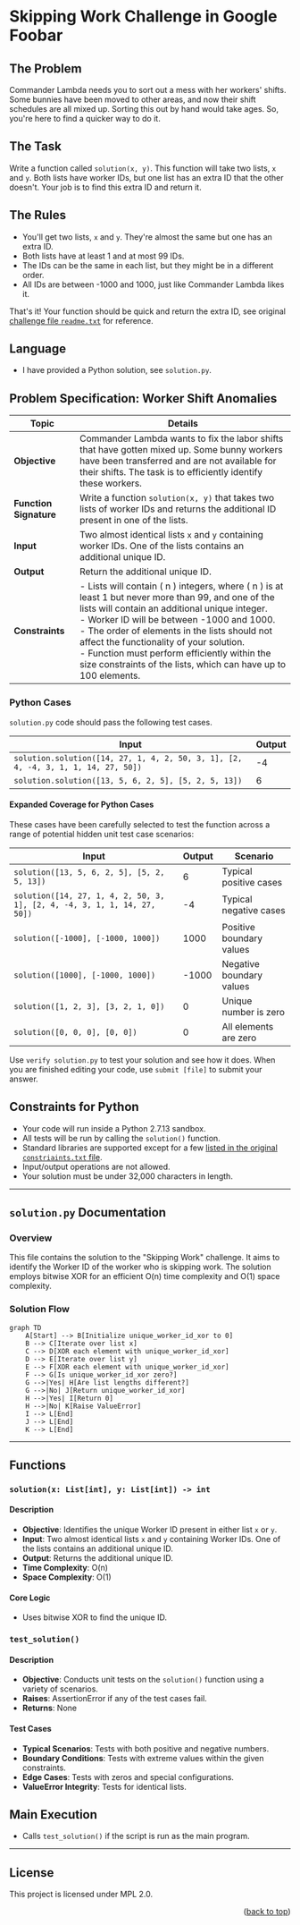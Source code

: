 # Skipping Work Challenge in Google Foobar

## The Problem
Commander Lambda needs you to sort out a mess with her workers' shifts. Some bunnies have been moved to other areas, and now their shift schedules are all mixed up. Sorting this out by hand would take ages. So, you're here to find a quicker way to do it.

## The Task
Write a function called `solution(x, y)`. This function will take two lists, `x` and `y`. Both lists have worker IDs, but one list has an extra ID that the other doesn't. Your job is to find this extra ID and return it.

## The Rules
- You'll get two lists, `x` and `y`. They're almost the same but one has an extra ID.
- Both lists have at least 1 and at most 99 IDs.
- The IDs can be the same in each list, but they might be in a different order.
- All IDs are between -1000 and 1000, just like Commander Lambda likes it.

That's it! Your function should be quick and return the extra ID, see original [challenge file `readme.txt`](readme.txt) for reference.

## Language
- I have provided a Python solution, see `solution.py`.

## Problem Specification: Worker Shift Anomalies

| Topic | Details |
|-------|---------|
| **Objective** | Commander Lambda wants to fix the labor shifts that have gotten mixed up. Some bunny workers have been transferred and are not available for their shifts. The task is to efficiently identify these workers. |
| **Function Signature** | Write a function `solution(x, y)` that takes two lists of worker IDs and returns the additional ID present in one of the lists. |
| **Input** | Two almost identical lists `x` and `y` containing worker IDs. One of the lists contains an additional unique ID. |
| **Output** | Return the additional unique ID. |
| **Constraints** | - Lists will contain \( n \) integers, where \( n \) is at least 1 but never more than 99, and one of the lists will contain an additional unique integer. <br> - Worker ID will be between -1000 and 1000. <br> - The order of elements in the lists should not affect the functionality of your solution. <br> - Function must perform efficiently within the size constraints of the lists, which can have up to 100 elements. |


### Python Cases

`solution.py` code should pass the following test cases.


| Input | Output |
|-------|--------|
| `solution.solution([14, 27, 1, 4, 2, 50, 3, 1], [2, 4, -4, 3, 1, 1, 14, 27, 50])` | -4 |
| `solution.solution([13, 5, 6, 2, 5], [5, 2, 5, 13])` | 6 |


#### Expanded Coverage for Python Cases

These cases have been carefully selected to test the function across a range of potential hidden unit test case scenarios:

| Input | Output | Scenario |
|-------|--------|----------|
| `solution([13, 5, 6, 2, 5], [5, 2, 5, 13])` | 6 | Typical positive cases |
| `solution([14, 27, 1, 4, 2, 50, 3, 1], [2, 4, -4, 3, 1, 1, 14, 27, 50])` | -4 | Typical negative cases |
| `solution([-1000], [-1000, 1000])` | 1000 | Positive boundary values |
| `solution([1000], [-1000, 1000])` | -1000 | Negative boundary values |
| `solution([1, 2, 3], [3, 2, 1, 0])` | 0 | Unique number is zero |
| `solution([0, 0, 0], [0, 0])` | 0 | All elements are zero |


Use `verify solution.py` to test your solution and see how it does. When you are finished editing your code, use `submit [file]` to submit your answer.

## Constraints for Python
- Your code will run inside a Python 2.7.13 sandbox.
- All tests will be run by calling the `solution()` function.
- Standard libraries are supported except for a few [listed in the original `constriaints.txt` file](constraints.txt).
- Input/output operations are not allowed.
- Your solution must be under 32,000 characters in length.

---

## `solution.py` Documentation

### Overview
This file contains the solution to the "Skipping Work" challenge. It aims to identify the Worker ID of the worker who is skipping work. The solution employs bitwise XOR for an efficient O(n) time complexity and O(1) space complexity.

### Solution Flow

```mermaid
graph TD
    A[Start] --> B[Initialize unique_worker_id_xor to 0]
    B --> C[Iterate over list x]
    C --> D[XOR each element with unique_worker_id_xor]
    D --> E[Iterate over list y]
    E --> F[XOR each element with unique_worker_id_xor]
    F --> G[Is unique_worker_id_xor zero?]
    G -->|Yes| H[Are list lengths different?]
    G -->|No| J[Return unique_worker_id_xor]
    H -->|Yes| I[Return 0]
    H -->|No| K[Raise ValueError]
    I --> L[End]
    J --> L[End]
    K --> L[End]

```

---

## Functions

### `solution(x: List[int], y: List[int]) -> int`

#### Description
- **Objective**: Identifies the unique Worker ID present in either list `x` or `y`.
- **Input**: Two almost identical lists `x` and `y` containing Worker IDs. One of the lists contains an additional unique ID.
- **Output**: Returns the additional unique ID.
- **Time Complexity**: O(n)
- **Space Complexity**: O(1)

#### Core Logic
- Uses bitwise XOR to find the unique ID.

### `test_solution()`

#### Description
- **Objective**: Conducts unit tests on the `solution()` function using a variety of scenarios.
- **Raises**: AssertionError if any of the test cases fail.
- **Returns**: None

#### Test Cases
- **Typical Scenarios**: Tests with both positive and negative numbers.
- **Boundary Conditions**: Tests with extreme values within the given constraints.
- **Edge Cases**: Tests with zeros and special configurations.
- **ValueError Integrity**: Tests for identical lists.

## Main Execution
- Calls `test_solution()` if the script is run as the main program.

---

## License
This project is licensed under MPL 2.0.

<p align="right">(<a href="#readme-top">back to top</a>)</p>

